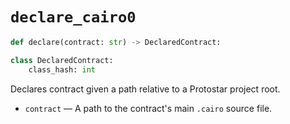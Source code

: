 # `declare_cairo0`

```python
def declare(contract: str) -> DeclaredContract:

class DeclaredContract:
    class_hash: int
```
Declares contract given a path relative to a Protostar project root.

- `contract` — A path to the contract's main `.cairo` source file.
